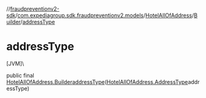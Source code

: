//[fraudpreventionv2-sdk](../../../../index.md)/[com.expediagroup.sdk.fraudpreventionv2.models](../../index.md)/[HotelAllOfAddress](../index.md)/[Builder](index.md)/[addressType](address-type.md)

# addressType

[JVM]\

public final [HotelAllOfAddress.Builder](index.md)[addressType](address-type.md)([HotelAllOfAddress.AddressType](../-address-type/index.md)addressType)
